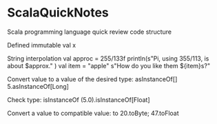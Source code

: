 # ScalaQuickNotes
Scala programming language quick review code structure

Defined immutable 
	val x 

String interpolation
	val approc = 255/133f
	 println(s"Pi, using 355/113, is about $approx." )
	val item = "apple"
s"How do you like them ${item}s?"

Convert  value to a value of the desired type: asInstanceOf[<type>]  
	5.asInstanceOf[Long]

Check type: isInstanceOf 
	(5.0).isInstanceOf[Float]

Convert a value to compatible value: to<type>
	20.toByte; 47.toFloat

